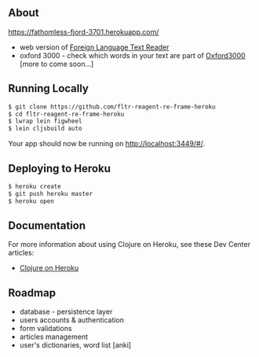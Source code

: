## About

https://fathomless-fjord-3701.herokuapp.com/
- web version of [Foreign Language Text Reader](http://sourceforge.net/projects/fltr/)
- oxford 3000 - check which words in your text are part of [Oxford3000](http://www.oxfordlearnersdictionaries.com/about/oxford3000)
[more to come soon...]

## Running Locally

```sh
$ git clone https://github.com/fltr-reagent-re-frame-heroku
$ cd fltr-reagent-re-frame-heroku
$ lwrap lein figwheel
$ lein cljsbuild auto
```

Your app should now be running on [http://localhost:3449/#/](http://localhost:3449/#/).

## Deploying to Heroku

```sh
$ heroku create
$ git push heroku master
$ heroku open
```

## Documentation

For more information about using Clojure on Heroku, see these Dev Center articles:

- [Clojure on Heroku](https://devcenter.heroku.com/categories/clojure)

## Roadmap

- database - persistence layer
- users accounts & authentication
- form validations
- articles management
- user's dictionaries, word list [anki]
